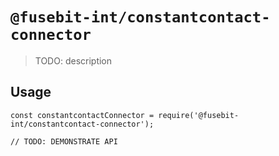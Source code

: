 # `@fusebit-int/constantcontact-connector`

> TODO: description

## Usage

```
const constantcontactConnector = require('@fusebit-int/constantcontact-connector');

// TODO: DEMONSTRATE API
```
